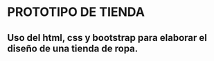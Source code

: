 # PROTOTIPO DE TIENDA 
## Uso del html, css y bootstrap para elaborar el diseño de una tienda de ropa.
